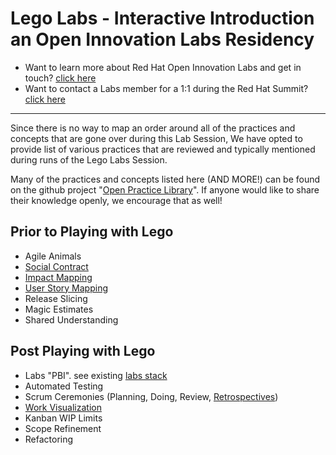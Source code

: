 # Lego Labs - Interactive Introduction an Open Innovation Labs Residency

 - Want to learn more about Red Hat Open Innovation Labs and get in touch? [click here](https://www.redhat.com/en/services/consulting/open-innovation-labs)
 - Want to contact a Labs member for a 1:1 during the Red Hat Summit? [click here](http://www.red.ht/labssignup)
***
Since there is no way to map an order around all of the practices and concepts that are gone over during this Lab Session, We have opted to provide list of various practices that are reviewed and typically mentioned during runs of the Lego Labs Session.

Many of the practices and concepts listed here (AND MORE!) can be found on the github project "[Open Practice Library](https://rht-labs.github.io/practice-library/)". If anyone would like to share their knowledge openly, we encourage that as well!


## Prior to Playing with Lego
 
 - Agile Animals 
 - [Social Contract](https://rht-labs.github.io/practice-library/practices/social-contract/)
 - [Impact Mapping](https://rht-labs.github.io/practice-library/practices/impact-mapping/)
 - [User Story Mapping](https://rht-labs.github.io/practice-library/practices/user-story-mapping/)
 - Release Slicing
 - Magic Estimates
 - Shared Understanding
 
## Post Playing with Lego

 - Labs "PBI". see existing [labs stack](https://www.redhat.com/en/explore/my-open-innovation-lab-stack)
 - Automated Testing
 - Scrum Ceremonies (Planning, Doing, Review, [Retrospectives](https://rht-labs.github.io/practice-library/practices/retrospectives/))
 - [Work Visualization](https://rht-labs.github.io/practice-library/practices/visualisation-of-work/)
 - Kanban WIP Limits
 - Scope Refinement
 - Refactoring
 
